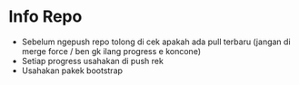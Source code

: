 <h1><b>Info Repo</b></h1>
<ul>
  <li>Sebelum ngepush repo tolong di cek apakah ada pull terbaru (jangan di merge force / ben gk ilang progress e koncone)</li>
  <li>Setiap progress usahakan di push rek</li>
  <li>Usahakan pakek bootstrap</li>
</ul>
